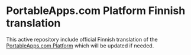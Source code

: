# PortableApps.com Platform Finnish translation
This active repository include official Finnish translation of the [PortableApps.com Platform](https://portableapps.com/platform/features) which will be updated if needed.
